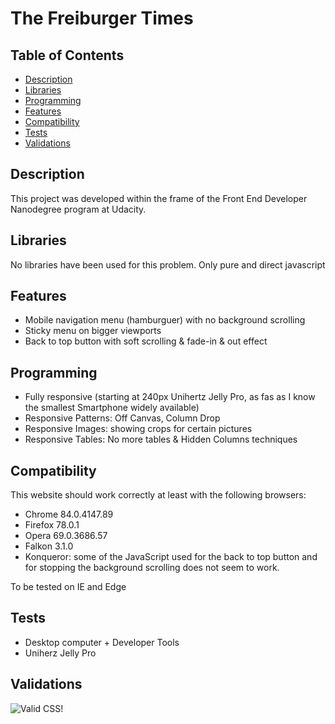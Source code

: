 # The Freiburger Times

## Table of Contents
- [Description](#description)
- [Libraries](#libraries)
- [Programming](#programming)
- [Features](#features)
- [Compatibility](#compatibility)
- [Tests](#tests)
- [Validations](#validations)

## Description
This project was developed within the frame of the Front End Developer Nanodegree program at Udacity.

## Libraries
No libraries have been used for this problem. Only pure and direct javascript

## Features
* Mobile navigation menu (hamburguer) with no background scrolling
* Sticky menu on bigger viewports
* Back to top button with soft scrolling & fade-in & out effect

## Programming
* Fully responsive (starting at 240px Unihertz Jelly Pro, as fas as I know the smallest Smartphone widely available)
* Responsive Patterns: Off Canvas, Column Drop
* Responsive Images: showing crops for certain pictures
* Responsive Tables: No more tables & Hidden Columns techniques

## Compatibility
This website should work correctly at least with the following browsers:
* Chrome 84.0.4147.89
* Firefox 78.0.1
* Opera 69.0.3686.57
* Falkon 3.1.0
* Konqueror: some of the JavaScript used for the back to top button and for stopping the background scrolling does not seem to work.

To be tested on IE and Edge

## Tests
* Desktop computer + Developer Tools
* Uniherz Jelly Pro

## Validations
![Valid CSS!](http://jigsaw.w3.org/css-validator/images/vcss)
